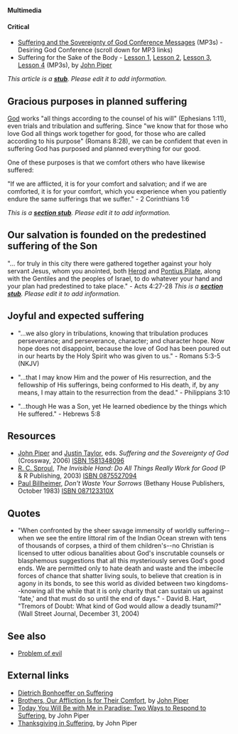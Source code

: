 **Multimedia**

#### Critical

-   [Suffering and the Sovereignty of God Conference Messages](http://www.desiringgod.org/ResourceLibrary/ConferenceMessages/ByConference/1/)
    (MP3s) - Desiring God Conference (scroll down for MP3 links)
-   Suffering for the Sake of the Body -
    [Lesson 1](http://biblicaltraining.org/audio/TH520/Suffering_1.mp3),
    [Lesson 2](http://biblicaltraining.org/audio/TH520/Suffering_2.mp3),
    [Lesson 3](http://biblicaltraining.org/audio/TH520/Suffering_3.mp3),
    [Lesson 4](http://biblicaltraining.org/audio/TH520/Suffering_4.mp3)
    (MP3s), by [John Piper](John_Piper "John Piper") 



*This article is a **[stub](http://www.theopedia.com/Category:Theopedia_stubs "Category:Theopedia stubs")**. Please edit it to add information.*
## Gracious purposes in planned suffering

[God](God "God") works "all things according to the counsel of his
will" (Ephesians 1:11), even trials and tribulation and suffering.
Since "we know that for those who love God all things work together
for good, for those who are called according to his purpose"
(Romans 8:28), we can be confident that even in suffering God has
purposed and planned everything for our good.

One of these purposes is that we comfort others who have likewise
suffered:

"If we are afflicted, it is for your comfort and salvation; and if
we are comforted, it is for your comfort, which you experience when
you patiently endure the same sufferings that we suffer." - 2
Corinthians 1:6


*This is a **[section stub](http://www.theopedia.com/Category:Theopedia_sectionstubs "Category:Theopedia sectionstubs")**. Please edit it to add information.*
## Our salvation is founded on the predestined suffering of the Son

"... for truly in this city there were gathered together against
your holy servant Jesus, whom you anointed, both
[Herod](index.php?title=Herod&action=edit&redlink=1 "Herod (page does not exist)")
and [Pontius Pilate](Pontius_Pilate "Pontius Pilate"), along with
the Gentiles and the peoples of Israel, to do whatever your hand
and your plan had predestined to take place." - Acts 4:27-28
*This is a **[section stub](http://www.theopedia.com/Category:Theopedia_sectionstubs "Category:Theopedia sectionstubs")**. Please edit it to add information.*
## Joyful and expected suffering

-   "...we also glory in tribulations, knowing that tribulation
    produces perseverance; and perseverance, character; and character
    hope. Now hope does not disappoint, because the love of God has
    been poured out in our hearts by the Holy Spirit who was given to
    us." - Romans 5:3-5 (NKJV)

-   "...that I may know Him and the power of His resurrection, and
    the fellowship of His sufferings, being conformed to His death, if,
    by any means, I may attain to the resurrection from the dead." -
    Philippians 3:10

-   "...though He was a Son, yet He learned obedience by the things
    which He suffered." - Hebrews 5:8

## Resources

-   [John Piper](John_Piper "John Piper") and
    [Justin Taylor](index.php?title=Justin_Taylor&action=edit&redlink=1 "Justin Taylor (page does not exist)"),
    eds. *Suffering and the Sovereignty of God* (Crossway, 2006)
    [ISBN 1581348096](http://www.theopedia.com/Special:BookSources/1581348096)
-   [R. C. Sproul](R._C._Sproul "R. C. Sproul"),
    *The Invisible Hand: Do All Things Really Work for Good* (P & R
    Publishing, 2003)
    [ISBN 0875527094](http://www.theopedia.com/Special:BookSources/0875527094)
-   [Paul Billheimer](index.php?title=Paul_Billheimer&action=edit&redlink=1 "Paul Billheimer (page does not exist)"),
    *Don't Waste Your Sorrows* (Bethany House Publishers, October 1983)
    [ISBN 087123310X](http://www.theopedia.com/Special:BookSources/087123310X)

## Quotes

-   "When confronted by the sheer savage immensity of worldly
    suffering--when we see the entire littoral rim of the Indian Ocean
    strewn with tens of thousands of corpses, a third of them
    children's--no Christian is licensed to utter odious banalities
    about God's inscrutable counsels or blasphemous suggestions that
    all this mysteriously serves God's good ends. We are permitted only
    to hate death and waste and the imbecile forces of chance that
    shatter living souls, to believe that creation is in agony in its
    bonds, to see this world as divided between two kingdoms--knowing
    all the while that it is only charity that can sustain us against
    'fate,' and that must do so until the end of days." - David B.
    Hart, "Tremors of Doubt: What kind of God would allow a deadly
    tsunami?" (Wall Street Journal, December 31, 2004)

## See also

-   [Problem of evil](Problem_of_evil "Problem of evil")

## External links

-   [Dietrich Bonhoeffer on Suffering](http://www.stauros.org/notebooks/v14n2a01.html)
-   [Brothers, Our Affliction Is for Their Comfort](http://www.desiringgod.org/library/topics/leadership/brothers_afflict.html),
    by [John Piper](John_Piper "John Piper")
-   [Today You Will Be with Me in Paradise: Two Ways to Respond to Suffering](http://www.desiringgod.org/library/sermons/81/041781.html),
    by John Piper
-   [Thanksgiving in Suffering](http://www.desiringgod.org/library/sermons/90/111890.html),
    by John Piper



